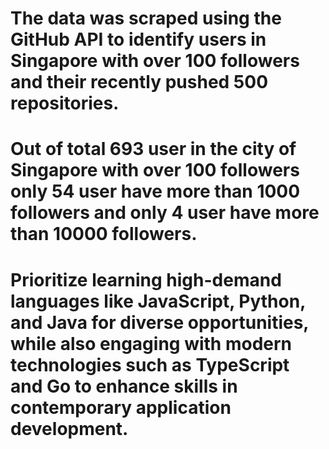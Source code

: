 # The data was scraped using the GitHub API to identify users in Singapore with over 100 followers and their recently pushed 500 repositories.
# Out of total 693 user in the city of Singapore with over 100 followers only 54 user have more than 1000 followers and only 4 user have more than 10000 followers.   
# Prioritize learning high-demand languages like JavaScript, Python, and Java for diverse opportunities, while also engaging with modern technologies such as TypeScript and Go to enhance skills in contemporary application development.
